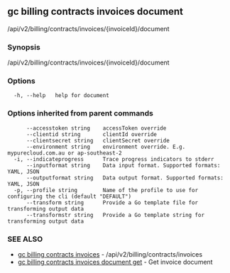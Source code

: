 ## gc billing contracts invoices document

/api/v2/billing/contracts/invoices/{invoiceId}/document

### Synopsis

/api/v2/billing/contracts/invoices/{invoiceId}/document

### Options

```
  -h, --help   help for document
```

### Options inherited from parent commands

```
      --accesstoken string    accessToken override
      --clientid string       clientId override
      --clientsecret string   clientSecret override
      --environment string    environment override. E.g. mypurecloud.com.au or ap-southeast-2
  -i, --indicateprogress      Trace progress indicators to stderr
      --inputformat string    Data input format. Supported formats: YAML, JSON
      --outputformat string   Data output format. Supported formats: YAML, JSON
  -p, --profile string        Name of the profile to use for configuring the cli (default "DEFAULT")
      --transform string      Provide a Go template file for transforming output data
      --transformstr string   Provide a Go template string for transforming output data
```

### SEE ALSO

* [gc billing contracts invoices](gc_billing_contracts_invoices.html)	 - /api/v2/billing/contracts/invoices
* [gc billing contracts invoices document get](gc_billing_contracts_invoices_document_get.html)	 - Get invoice document


